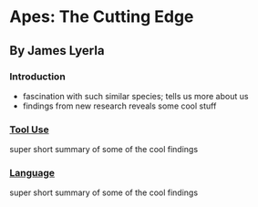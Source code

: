 # Apes: The Cutting Edge
## By James Lyerla

### **Introduction**
* fascination with such similar species; tells us more about us
* findings from new research reveals some cool stuff

### **[Tool Use](https://github.com/lyerlajd/INFOTC1600markdown/blob/main/UsingTools.md)**
super short summary of some of the cool findings

### **[Language](https://github.com/lyerlajd/INFOTC1600markdown/blob/main/InterSpeciesPlay.md)**
super short summary of some of the cool findings
